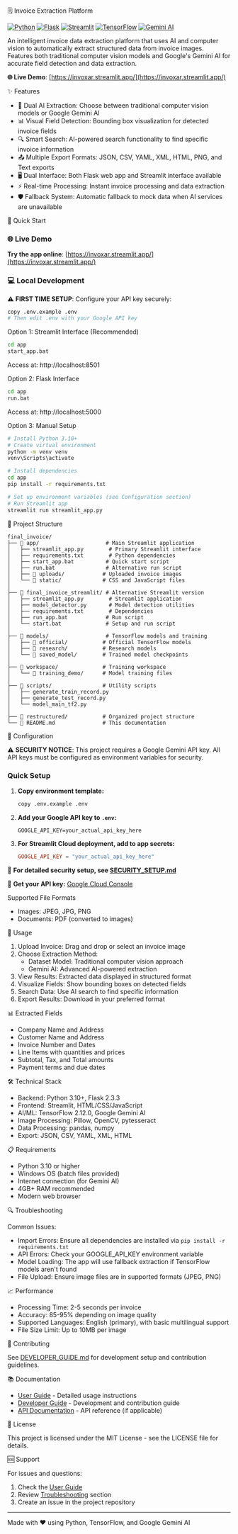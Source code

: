 🗒️ Invoice Extraction Platform

[![Python](https://img.shields.io/badge/Python-3.10+-blue.svg)](https://python.org)
[![Flask](https://img.shields.io/badge/Flask-2.3.3-green.svg)](https://flask.palletsprojects.com/)
[![Streamlit](https://img.shields.io/badge/Streamlit-Latest-red.svg)](https://streamlit.io)
[![TensorFlow](https://img.shields.io/badge/TensorFlow-2.12.0-orange.svg)](https://tensorflow.org)
[![Gemini AI](https://img.shields.io/badge/Gemini-AI-purple.svg)](https://ai.google.dev/)

An intelligent invoice data extraction platform that uses AI and computer vision to automatically extract structured data from invoice images. Features both traditional computer vision models and Google's Gemini AI for accurate field detection and data extraction.

**🌐 Live Demo**: [https://invoxar.streamlit.app/](https://invoxar.streamlit.app/)

✨ Features

- 🤖 Dual AI Extraction: Choose between traditional computer vision models or Google Gemini AI
- 📊 Visual Field Detection: Bounding box visualization for detected invoice fields
- 🔍 Smart Search: AI-powered search functionality to find specific invoice information
- 📤 Multiple Export Formats: JSON, CSV, YAML, XML, HTML, PNG, and Text exports
- 🖥️ Dual Interface: Both Flask web app and Streamlit interface available
- ⚡ Real-time Processing: Instant invoice processing and data extraction
- 🛡️ Fallback System: Automatic fallback to mock data when AI services are unavailable

🚀 Quick Start

### **🌐 Live Demo**
**Try the app online**: [https://invoxar.streamlit.app/](https://invoxar.streamlit.app/)

### **💻 Local Development**
⚠️ **FIRST TIME SETUP**: Configure your API key securely:
```bash
copy .env.example .env
# Then edit .env with your Google API key
```

Option 1: Streamlit Interface (Recommended)
```bash
cd app
start_app.bat
```
Access at: http://localhost:8501

Option 2: Flask Interface
```bash
cd app
run.bat
```
Access at: http://localhost:5000

Option 3: Manual Setup
```bash
# Install Python 3.10+
# Create virtual environment
python -m venv venv
venv\Scripts\activate

# Install dependencies
cd app
pip install -r requirements.txt

# Set up environment variables (see Configuration section)
# Run Streamlit app
streamlit run streamlit_app.py
```

📁 Project Structure

```
final_invoice/
├── 📁 app/                     # Main Streamlit application
│   ├── streamlit_app.py        # Primary Streamlit interface
│   ├── requirements.txt        # Python dependencies
│   ├── start_app.bat          # Quick start script
│   ├── run.bat                # Alternative run script
│   ├── 📁 uploads/            # Uploaded invoice images
│   └── 📁 static/             # CSS and JavaScript files
│
├── 📁 final_invoice_streamlit/ # Alternative Streamlit version
│   ├── streamlit_app.py        # Streamlit application
│   ├── model_detector.py       # Model detection utilities
│   ├── requirements.txt        # Dependencies
│   ├── run_app.bat            # Run script
│   └── start.bat              # Setup and run script
│
├── 📁 models/                  # TensorFlow models and training
│   ├── 📁 official/           # Official TensorFlow models
│   ├── 📁 research/           # Research models
│   └── 📁 saved_model/        # Trained model checkpoints
│
├── 📁 workspace/              # Training workspace
│   └── 📁 training_demo/      # Model training files
│
├── 📁 scripts/                # Utility scripts
│   ├── generate_train_record.py
│   ├── generate_test_record.py
│   └── model_main_tf2.py
│
├── 📁 restructured/           # Organized project structure
└── 📄 README.md               # This documentation
```

🔧 Configuration

⚠️ **SECURITY NOTICE**: This project requires a Google Gemini API key. All API keys must be configured as environment variables for security.

### Quick Setup
1. **Copy environment template:**
   ```bash
   copy .env.example .env
   ```

2. **Add your Google API key to `.env`:**
   ```
   GOOGLE_API_KEY=your_actual_api_key_here
   ```

3. **For Streamlit Cloud deployment, add to app secrets:**
   ```toml
   GOOGLE_API_KEY = "your_actual_api_key_here"
   ```

📖 **For detailed security setup, see [SECURITY_SETUP.md](SECURITY_SETUP.md)**

🔑 **Get your API key:** [Google Cloud Console](https://console.cloud.google.com/apis/credentials)

Supported File Formats
- Images: JPEG, JPG, PNG
- Documents: PDF (converted to images)

🎯 Usage

1. Upload Invoice: Drag and drop or select an invoice image
2. Choose Extraction Method:
   - Dataset Model: Traditional computer vision approach
   - Gemini AI: Advanced AI-powered extraction
3. View Results: Extracted data displayed in structured format
4. Visualize Fields: Show bounding boxes on detected fields
5. Search Data: Use AI search to find specific information
6. Export Results: Download in your preferred format

📊 Extracted Fields

- Company Name and Address
- Customer Name and Address  
- Invoice Number and Dates
- Line Items with quantities and prices
- Subtotal, Tax, and Total amounts
- Payment terms and due dates

🛠️ Technical Stack

- Backend: Python 3.10+, Flask 2.3.3
- Frontend: Streamlit, HTML/CSS/JavaScript
- AI/ML: TensorFlow 2.12.0, Google Gemini AI
- Image Processing: Pillow, OpenCV, pytesseract
- Data Processing: pandas, numpy
- Export: JSON, CSV, YAML, XML, HTML

📋 Requirements

- Python 3.10 or higher
- Windows OS (batch files provided)
- Internet connection (for Gemini AI)
- 4GB+ RAM recommended
- Modern web browser

🔍 Troubleshooting

Common Issues:

- Import Errors: Ensure all dependencies are installed via `pip install -r requirements.txt`
- API Errors: Check your GOOGLE_API_KEY environment variable
- Model Loading: The app will use fallback extraction if TensorFlow models aren't found
- File Upload: Ensure image files are in supported formats (JPEG, PNG)

📈 Performance

- Processing Time: 2-5 seconds per invoice
- Accuracy: 85-95% depending on image quality
- Supported Languages: English (primary), with basic multilingual support
- File Size Limit: Up to 10MB per image

🤝 Contributing

See [DEVELOPER_GUIDE.md](DEVELOPER_GUIDE.md) for development setup and contribution guidelines.

📚 Documentation

- [User Guide](USER_GUIDE.md) - Detailed usage instructions
- [Developer Guide](DEVELOPER_GUIDE.md) - Development and contribution guide
- [API Documentation](docs/api.md) - API reference (if applicable)

📄 License

This project is licensed under the MIT License - see the LICENSE file for details.

🆘 Support

For issues and questions:
1. Check the [User Guide](USER_GUIDE.md)
2. Review [Troubleshooting](#-troubleshooting) section
3. Create an issue in the project repository

---

Made with ❤️ using Python, TensorFlow, and Google Gemini AI